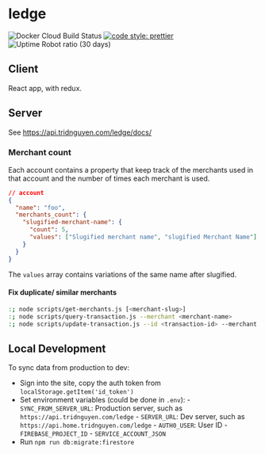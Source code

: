 # ledge

![Docker Cloud Build Status](https://img.shields.io/docker/cloud/build/tridnguyen/ledge.svg?style=flat-square)
[![code style: prettier](https://img.shields.io/badge/code_style-prettier-ff69b4.svg?style=flat-square)](https://github.com/prettier/prettier)
![Uptime Robot ratio (30 days)](https://img.shields.io/uptimerobot/ratio/m783022626-59e5f02bc4047cc0d49d005e.svg?style=flat-square)

## Client

React app, with redux.

## Server

See <https://api.tridnguyen.com/ledge/docs/>

### Merchant count

Each account contains a property that keep track of the merchants used in that account and the number of times each merchant is used.

```json
// account
{
  "name": "foo",
  "merchants_count": {
    "slugified-merchant-name": {
      "count": 5,
      "values": ["Slugified merchant name", "slugified Merchant Name"]
    }
  }
}
```

The `values` array contains variations of the same name after slugified.

#### Fix duplicate/ similar merchants

```bash
:; node scripts/get-merchants.js [<merchant-slug>]
:; node scripts/query-transaction.js --merchant <merchant-name>
:; node scripts/update-transaction.js --id <transaction-id> --merchant <new-merchant-name>
```

## Local Development

To sync data from production to dev:

- Sign into the site, copy the auth token from `localStorage.getItem('id_token')`
- Set environment variables (could be done in `.env`): - `SYNC_FROM_SERVER_URL`: Production server, such as `https://api.tridnguyen.com/ledge` - `SERVER_URL`: Dev server, such as `https://api.home.tridnguyen.com/ledge` - `AUTH0_USER`: User ID - `FIREBASE_PROJECT_ID` - `SERVICE_ACCOUNT_JSON`
- Run `npm run db:migrate:firestore`
